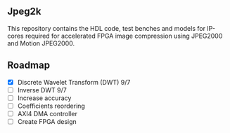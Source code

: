 ## Jpeg2k
This repository contains the HDL code, test benches and models for IP-cores required for accelerated FPGA image compression using JPEG2000 and Motion JPEG2000.

## Roadmap
- [x] Discrete Wavelet Transform (DWT) 9/7
- [ ] Inverse DWT 9/7
- [ ] Increase accuracy
- [ ] Coefficients reordering
- [ ] AXI4 DMA controller
- [ ] Create FPGA design
